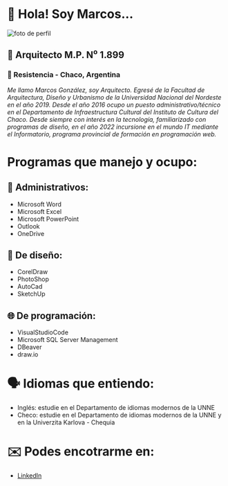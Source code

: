 # :wave: Hola! Soy Marcos... 
![foto de perfil](https://sdk.bitmoji.com/me/sticker/rbu9VNF_A_vtn2r8OtQRnyATyVeig0bGqzyNqTVZDdd~lAscjAS0gA/20084663.png?p=dD1wO3Y9aGk7bD1lcw.v1&size=thumbnail) 
## :construction_worker:	Arquitecto M.P. N⁰ 1.899
### :round_pushpin:	Resistencia - Chaco, Argentina 

*Me llamo Marcos González, soy Arquitecto. Egresé de la Facultad de Arquitectura, Diseño y Urbanismo de la Universidad Nacional del Nordeste en el año 2019. Desde el año 2016 ocupo un puesto administrativo/técnico en el Departamento de Infraestructura Cultural del Instituto de Cultura del Chaco. Desde siempre con interés en la tecnología, familiarizado con programas de diseño, en el año 2022 incursione en el mundo IT mediante el Informatorio, programa provincial de formación en programación web.*

# Programas que manejo y ocupo: 
## :briefcase:	Administrativos:
+ Microsoft Word
+ Microsoft Excel
+ Microsoft PowerPoint
+ Outlook
+ OneDrive

## :art:	De diseño:
+ CorelDraw
+ PhotoShop
+ AutoCad
+ SketchUp

## :globe_with_meridians:	De programación: 
+ VisualStudioCode
+ Microsoft SQL Server Management
+ DBeaver
+ draw.io

# :speaking_head:	Idiomas que entiendo:
+ Inglés: estudie en el Departamento de idiomas modernos de la UNNE 
+ Checo: estudie en el Departamento de idiomas modernos de la UNNE y en la Univerzita Karlova - Chequia

# :envelope:	 Podes encotrarme en: 
+ [LinkedIn](https://www.linkedin.com/in/marcos-gonz%C3%A1lez-0482044b/)
